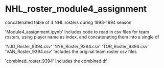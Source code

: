 # NHL_roster_module4_assignment
 concatenated table of 4 NHL rosters during 1993-1994 season

'Module4_assignment.ipynb'
Includes code to read in csv files for team rosters, using player name as index, and concatenating them into a single df

'NJD_Roster_9394.csv'
'NYR_Roster_9394.csv'
'TOR_Roster_9394.csv'
'VAN_Roster_9394.csv'
Includes the original team roster csv files

'combined_roster_9394'
Includes the combined df